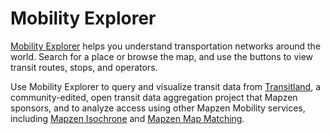 # Mobility Explorer

[Mobility Explorer](https://mapzen.com/mobility/explorer) helps you understand transportation networks around the world. Search for a place or browse the map, and use the buttons to view transit routes, stops, and operators.

Use Mobility Explorer to query and visualize transit data from [Transitland](https://transit.land), a community-edited, open transit data aggregation project that Mapzen sponsors, and to analyze access using other Mapzen Mobility services, including [Mapzen Isochrone](https://mapzen.com/documentation/mobility/isochrone/api-reference/) and [Mapzen Map Matching](https://mapzen.com/documentation/mobility/map-matching/api-reference/).
